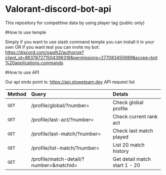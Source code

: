 # Valorant-discord-bot-api
This repository for competitive data by using player tag (public only)

#How to use temple

Simply if you want to use slash command temple you can install it in your own
OR if you want test you can invite my bot: https://discord.com/oauth2/authorize?client_id=863787271504396318&permissions=277083450689&scope=bot%20applications.commands

#How to use API

Our api ends point is: https://api.stoweteam.dev
API request list


|  Method |  Query | Detals  |
| :------------ | :------------ | :------------ |
|  `GET`  | /profile/global/<username>?number=<tagid>  |  Check global profile |
|  `GET` | /profile/last-act/<username>?number=<tagid>  | Check current rank act  |
|  `GET` | /profile/last-match/<username>?number=<tagid>  | Check last match played  |
|  `GET` | /profile/list-match/<username>?number=<tagid>  | List 20 match history  |
|  `GET` | /profile/match-detail/<username>?number=<tagid>&matchid=<matchid>  | Get detail match start 1 - 20  |


